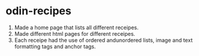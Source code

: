 # odin-recipes
1. Made a home page that lists all different receipes.
2. Made different html pages for different receipes.
3. Each receipe had the use of ordered andunordered lists, image and text formatting tags and anchor tags.